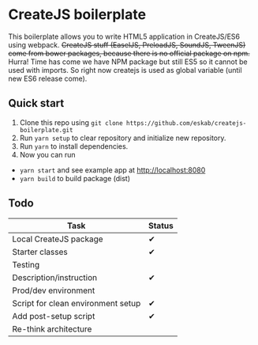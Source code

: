 # CreateJS boilerplate

This boilerplate allows you to write HTML5 application in CreateJS/ES6 using webpack. ~~CreateJS stuff (EaselJS, PreloadJS, SoundJS, TweenJS) come from bower packages, because there is no official package on npm.~~ Hurra! Time has come we have NPM package but still ES5 so it cannot be used with imports. So right now createjs is used as global variable (until new ES6 release come).

## Quick start

1. Clone this repo using `git clone https://github.com/eskab/createjs-boilerplate.git`
2. Run `yarn setup` to clear repository and initialize new repository.
3. Run `yarn` to install dependencies.
4. Now you can run
  - `yarn start` and see example app at <http://localhost:8080>
  - `yarn build` to build package (dist)

## Todo

Task                               | Status
---------------------------------- | ------
Local CreateJS package             | ✔
Starter classes                    | ✔
Testing                            |
Description/instruction            | ✔
Prod/dev environment               |
Script for clean environment setup | ✔
Add post-setup script              | ✔
Re-think architecture              |

